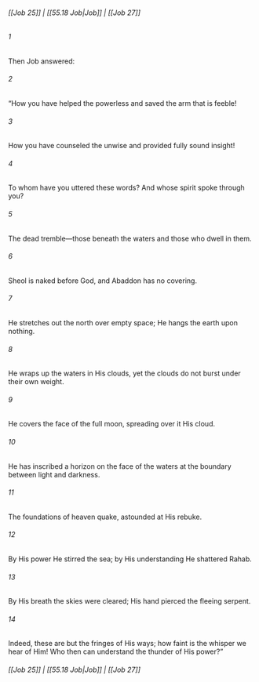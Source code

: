 
###### [[Job 25]] | [[55.18 Job|Job]] | [[Job 27]]

###### 1
Then Job answered:
###### 2
“How you have helped the powerless and saved the arm that is feeble!
###### 3
How you have counseled the unwise and provided fully sound insight!
###### 4
To whom have you uttered these words? And whose spirit spoke through you?
###### 5
The dead tremble—those beneath the waters and those who dwell in them.
###### 6
Sheol is naked before God, and Abaddon has no covering.
###### 7
He stretches out the north over empty space; He hangs the earth upon nothing.
###### 8
He wraps up the waters in His clouds, yet the clouds do not burst under their own weight.
###### 9
He covers the face of the full moon, spreading over it His cloud.
###### 10
He has inscribed a horizon on the face of the waters at the boundary between light and darkness.
###### 11
The foundations of heaven quake, astounded at His rebuke.
###### 12
By His power He stirred the sea; by His understanding He shattered Rahab.
###### 13
By His breath the skies were cleared; His hand pierced the fleeing serpent.
###### 14
Indeed, these are but the fringes of His ways; how faint is the whisper we hear of Him! Who then can understand the thunder of His power?”

###### [[Job 25]] | [[55.18 Job|Job]] | [[Job 27]]
